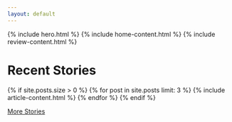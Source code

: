 ```yaml
---
layout: default
---
```


{% include hero.html %}
{% include home-content.html %}
{% include review-content.html %}
<div class="container">
    <div class="row">
        <div class="col col-12 col-d-10 col-m-12 push-m-0 push-d-1">
            <div class="contaniner__inner">
                <h1>Recent Stories</h1>
                <div class="row grid">
                    {% if site.posts.size > 0 %}
                    {% for post in site.posts limit: 3 %}
                    {% include article-content.html %}
                    {% endfor %}
                    {% endif %}
                </div>
            </div>
        </div>
    </div>
</div>

<div class="container">
    <div class="row">
        <div class="col col-12 col-d-10 col-m-12 push-m-0 push-d-1">
            <div class="contaniner__inner">
                <p><a class="button" href="{{site.baseurl}}/story">More Stories</a></p>
            </div>
        </div>
    </div>
</div>
